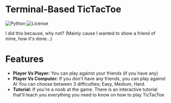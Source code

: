 # Terminal-Based TicTacToe
![Python](https://img.shields.io/pypi/pyversions/numpy) ![License](https://img.shields.io/badge/License-MIT-blue?style=flat-square)

I did this because, why not?
(Mainly cause I wanted to show a friend of mine, how it's done...)

# Features
- **Player Vs Player:**
You can play against your friends (if you have any)
- **Player Vs Computer:**
If you don't have any friends, you can play against AI
You can choose between 3 difficulties; Easy, Medium, Hard.
- **Tutorial:**
If you're a noob at the game. There is an interactive tutorial that'll teach you everything you need to know
on how to play TicTacToe
